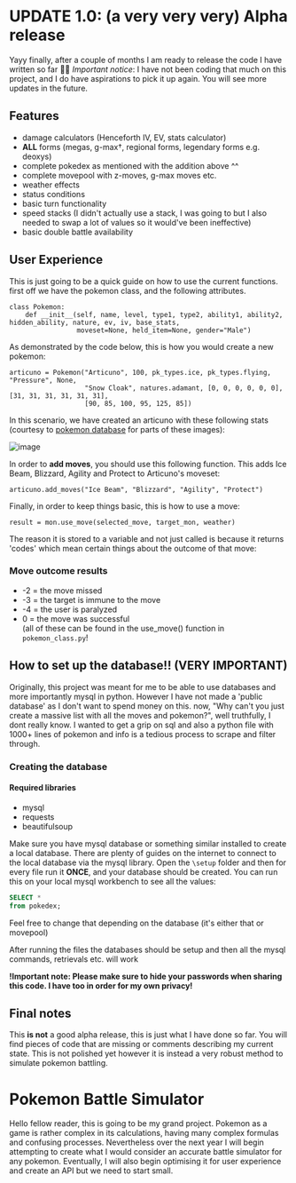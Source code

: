 # UPDATE 1.0: (a very very very) Alpha release
Yayy finally, after a couple of months I am ready to release the code I have written so far 🥳🥳
*Important notice*: I have not been coding that much on this project, and I do have aspirations to pick it up again. You will see more updates in the future.

## Features
- damage calculators (Henceforth IV, EV, stats calculator)
- **ALL** forms (megas, g-max†, regional forms, legendary forms e.g. deoxys)
- complete pokedex as mentioned with the addition above ^^
- complete movepool with z-moves, g-max moves etc.
- weather effects
- status conditions
- basic turn functionality
- speed stacks (I didn't actually use a stack, I was going to but I also needed to swap a lot of values so it would've been ineffective)
- basic double battle availability

## User Experience
This is just going to be a quick guide on how to use the current functions.
first off we have the pokemon class, and the following attributes.
```python3 
class Pokemon:
    def __init__(self, name, level, type1, type2, ability1, ability2, hidden_ability, nature, ev, iv, base_stats,
                 moveset=None, held_item=None, gender="Male")
```
As demonstrated by the code below, this is how you would create a new pokemon:
```python3
articuno = Pokemon("Articuno", 100, pk_types.ice, pk_types.flying, "Pressure", None,
                   "Snow Cloak", natures.adamant, [0, 0, 0, 0, 0, 0], [31, 31, 31, 31, 31, 31],
                   [90, 85, 100, 95, 125, 85])
```
In this scenario, we have created an articuno with these following stats (courtesy to [pokemon database](https://pokemondb.net) for parts of these images):

![image](https://github.com/user-attachments/assets/35c2bdf3-1398-4aed-94d0-66d04bb1175c)

In order to **add moves**, you should use this following function. This adds Ice Beam, Blizzard, Agility and Protect to Articuno's moveset:
```python3
articuno.add_moves("Ice Beam", "Blizzard", "Agility", "Protect")
```

Finally, in order to keep things basic, this is how to use a move:
```python3
result = mon.use_move(selected_move, target_mon, weather)
```
The reason it is stored to a variable and not just called is because it returns 'codes' which mean certain things about the outcome of that move:
### Move outcome results
- -2 = the move missed
- -3 = the target is immune to the move
- -4 = the user is paralyzed
- 0 = the move was successful <br>
(all of these can be found in the use_move() function in `pokemon_class.py`!

## How to set up the database!! (VERY IMPORTANT)
Originally, this project was meant for me to be able to use databases and more importantly mysql in python. However I have not made a 'public database' as I don't want to spend money on this. now, "Why can't you just create a massive list with all the moves and pokemon?", well truthfully, I dont really know. I wanted to get a grip on sql and also a python file with 1000+ lines of pokemon and info is a tedious process to scrape and filter through.
### Creating the database
#### Required libraries
- mysql
- requests
- beautifulsoup

Make sure you have mysql database or something similar installed to create a local database. There are plenty of guides on the internet to connect to the local database via the mysql library. Open the `\setup` folder and then for every file run it **ONCE**, and your database should be created. You can run this on your local mysql workbench to see all the values:
```sql
SELECT *
from pokedex;
```
Feel free to change that depending on the database (it's either that or movepool)

After running the files the databases should be setup and then all the mysql commands, retrievals etc. will work

**!Important note: Please make sure to hide your passwords when sharing this code. I have too in order for my own privacy!**

## Final notes
This **is not** a good alpha release, this is just what I have done so far. You will find pieces of code that are missing or comments describing my current state. This is not polished yet however it is instead a very robust method to simulate pokemon battling.

# Pokemon Battle Simulator
Hello fellow reader, this is going to be my grand project. Pokemon as a game is rather complex in its calculations, having many complex formulas and confusing processes. Nevertheless over the next year I will begin attempting to create what I would consider an accurate battle simulator for any pokemon. Eventually, I will also begin optimising it for user experience and create an API but we need to start small.
